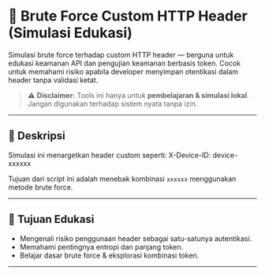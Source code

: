 # 🔐 Brute Force Custom HTTP Header (Simulasi Edukasi)

Simulasi brute force terhadap custom HTTP header — berguna untuk edukasi keamanan API dan pengujian keamanan berbasis token. Cocok untuk memahami risiko apabila developer menyimpan otentikasi dalam header tanpa validasi ketat.

> ⚠️ **Disclaimer:** Tools ini hanya untuk **pembelajaran & simulasi lokal**. Jangan digunakan terhadap sistem nyata tanpa izin.

---

## 📌 Deskripsi

Simulasi ini menargetkan header custom seperti: X-Device-ID: device-xxxxxx

Tujuan dari script ini adalah menebak kombinasi `xxxxxx` menggunakan metode brute force.

---

## 🎯 Tujuan Edukasi

- Mengenali risiko penggunaan header sebagai satu-satunya autentikasi.
- Memahami pentingnya entropi dan panjang token.
- Belajar dasar brute force & eksplorasi kombinasi token.

---


